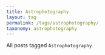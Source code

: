 ```yaml
---
title: Astrophotography
layout: tag
permalink: /tags/astrophotography/
taxonomy: astrophotography
---
```

All posts tagged `Astrophotography`